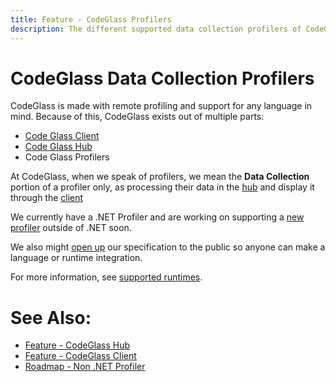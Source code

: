 ```yaml
---
title: Feature - CodeGlass Profilers
description: The different supported data collection profilers of CodeGlass
---
```

# CodeGlass Data Collection Profilers
CodeGlass is made with remote profiling and support for any language in mind. Because of this, CodeGlass exists out of multiple parts:
- [Code Glass Client](CodeGlassClient.md)
- [Code Glass Hub](CodeGlassHub.md)
- Code Glass Profilers

At CodeGlass, when we speak of profilers, we mean the **Data Collection** portion of a profiler only, as processing their data in the [hub](CodeGlassHub.md) and display it through the [client](CodeGlassClient.md)

We currently have a .NET Profiler and are working on supporting a [new profiler](../Roadmap/NonDotNetProfiler.md) outside of .NET soon.

We also might [open up](../Roadmap/PublicHubProfilingApi.md) our specification to the public so anyone can make a language or runtime integration.

For more information, see [supported runtimes](supportedruntimes.md).

# See Also:
- [Feature - CodeGlass Hub](CodeGlassHub.md)
- [Feature - CodeGlass Client](CodeGlassClient.md)
- [Roadmap - Non .NET Profiler](../Roadmap/NonDotNetProfiler.md)


